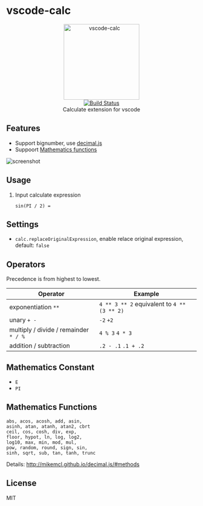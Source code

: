 # vscode-calc

<p align="center">
  <img src="https://github.com/weirongxu/vscode-calc/raw/master/logo/calc-logo.png" alt="vscode-calc" width="200">
  <br>
  <a href="https://travis-ci.com/weirongxu/vscode-calc">
    <img src="https://travis-ci.com/weirongxu/vscode-calc.svg?branch=master" alt="Build Status">
  </a>
  <br>
  Calculate extension for vscode
</p>

## Features

* Support bignumber, use [decimal.js](https://github.com/MikeMcl/decimal.js)
* Suppoort [Mathematics functions](http://mikemcl.github.io/decimal.js/#methods)

![screenshot](https://user-images.githubusercontent.com/1709861/65939023-3987ce80-e457-11e9-8e4b-35a3287b1d8a.gif)

## Usage

1. Input calculate expression
    ```
    sin(PI / 2) =
    ```

## Settings

* `calc.replaceOriginalExpression`, enable relace original expression, default: `false`

## Operators

Precedence is from highest to lowest.

| Operator                              | Example                                     |
|---------------------------------------|---------------------------------------------|
| exponentiation `**`                   | `4 ** 3 ** 2` equivalent to `4 ** (3 ** 2)` |
| unary `+ -`                           | `-2` `+2`                                   |
| multiply / divide / remainder `* / %` | `4 % 3` `4 * 3`                             |
| addition / subtraction                | `.2 - .1` `.1 + .2`                         |

## Mathematics Constant

* `E`
* `PI`

## Mathematics Functions

```
abs, acos, acosh, add, asin,
asinh, atan, atanh, atan2, cbrt
ceil, cos, cosh, div, exp,
floor, hypot, ln, log, log2,
log10, max, min, mod, mul,
pow, random, round, sign, sin,
sinh, sqrt, sub, tan, tanh, trunc
```

Details: http://mikemcl.github.io/decimal.js/#methods

## License

MIT
